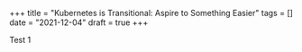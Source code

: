 +++
title = "Kubernetes is Transitional: Aspire to Something Easier"
tags = []
date = "2021-12-04"
draft = true
+++

Test 1

